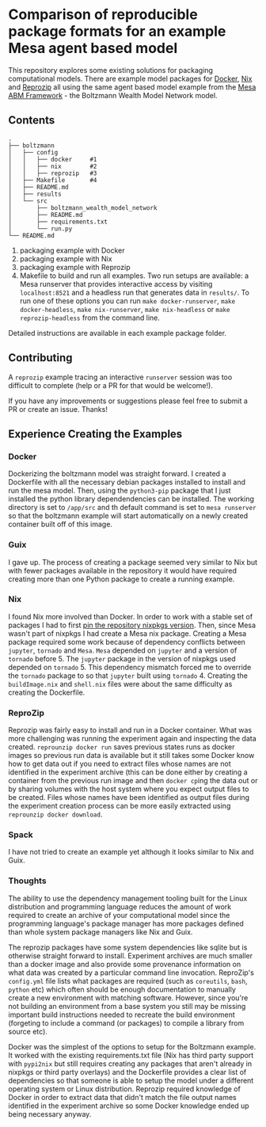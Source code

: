 # Comparison of reproducible package formats for an example Mesa agent based model

This repository explores some existing solutions for packaging computational models. There are example model packages for [Docker](https://docs.docker.com/install/), [Nix](https://nixos.org/nix/) and [Reprozip](https://www.reprozip.org/) all using the same agent based model example from the [Mesa ABM Framework](https://github.com/projectmesa/mesa) - the Boltzmann Wealth Model Network model.

## Contents

```
.
├── boltzmann
│   ├── config
│   │   ├── docker     #1
│   │   ├── nix        #2
│   │   ├── reprozip   #3
│   ├── Makefile       #4
│   ├── README.md
│   ├── results
│   └── src
│       ├── boltzmann_wealth_model_network
│       ├── README.md
│       ├── requirements.txt
│       └── run.py
└── README.md
```

1. packaging example with Docker
2. packaging example with Nix
3. packaging example with Reprozip
4. Makefile to build and run all examples. Two run setups are available: a Mesa runserver that provides interactive access by visiting `localhost:8521` and a headless run that generates data in `results/`. To run one of these options you can run `make docker-runserver`, `make docker-headless`, `make nix-runserver`, `make nix-headless` or `make reprozip-headless` from the command line. 

Detailed instructions are available in each example package folder.

## Contributing

A `reprozip` example tracing an interactive `runserver` session was too difficult to complete (help or a PR for that would be welcome!).

If you have any improvements or suggestions please feel free to submit a PR or create an issue. Thanks!

## Experience Creating the Examples

### Docker

Dockerizing the boltzmann model was straight forward. I created a Dockerfile with all the necessary debian packages installed to install and run the mesa model. Then, using the `python3-pip` package that I just installed the python library dependendencies can be installed. The working directory is set to `/app/src` and th default command is set to `mesa runserver` so that the boltzmann example will start automatically on a newly created container built off of this image.

### Guix

I gave up. The process of creating a package seemed very similar to Nix but with fewer packages available in the repository it would have required creating more than one Python package to create a running example.

### Nix

I found Nix more involved than Docker. In order to work with a stable set of packages I had to first [pin the repository nixpkgs version](https://nixos.wiki/wiki/FAQ/Pinning_Nixpkgs). Then, since Mesa wasn't part of nixpkgs I had create a Mesa nix package. Creating a Mesa package required some work because of dependency conflicts between `jupyter`, `tornado` and `Mesa`. `Mesa` depended on `jupyter` and a version of `tornado` before 5. The `jupyter` package in the version of nixpkgs used depended on  `tornado` 5. This dependency mismatch forced me to override the `tornado` package to so that `jupyter` built using `tornado` 4. Creating the `buildImage.nix` and `shell.nix` files were about the same difficulty as creating the Dockerfile.

### ReproZip

Reprozip was fairly easy to install and run in a Docker container. What was more challenging was running the experiment again and inspecting the data created. `reprounzip docker run` saves previous states
runs as docker images so previous run data is available but it still takes some Docker know how to get data out if you need to extract files whose names are not identified in the experiment archive (this can be done either by creating a container from the previous run image and then `docker cp`ing the data out or by sharing volumes with the host system where you expect output files to be created. Files whose names have been identified as output files during the experiment creation process can be more easily extracted using `reprounzip docker download`.

### Spack

I have not tried to create an example yet although it looks similar to Nix and Guix.

### Thoughts

The ability to use the dependency management tooling built for the Linux distribution and programming language reduces the amount of work required to create an archive of your computational model since the programming language's package manager has more packages defined than whole system package managers like Nix and Guix.

The reprozip packages have some system dependencies like sqlite but is otherwise straight forward to install. Experiment archives are much smaller than a docker image and also provide some provenance information on what data was created by a particular command line invocation. ReproZip's `config.yml` file lists what packages are required (such as `coreutils`, `bash`, `python` etc) which often should be enough documentation to manually create a new environment with matching software. However, since you're not building an environment from a base system you still may be missing important build instructions needed to recreate the build environment (forgeting to include a command (or packages) to compile a library from source etc).

Docker was the simplest of the options to setup for the Boltzmann example. It worked with the existing requirements.txt file (Nix has third party support with `pypi2nix` but still requires creating any packages that aren't already in nixpkgs or third party overlays) and the Dockerfile provides a clear list of dependencies so that someone is able to setup the model under a different operating system or Linux distribution. Reprozip required knowledge of Docker in order to extract data that didn't match the file output names identified in the experiment archive so some Docker knowledge ended up being necessary anyway.
